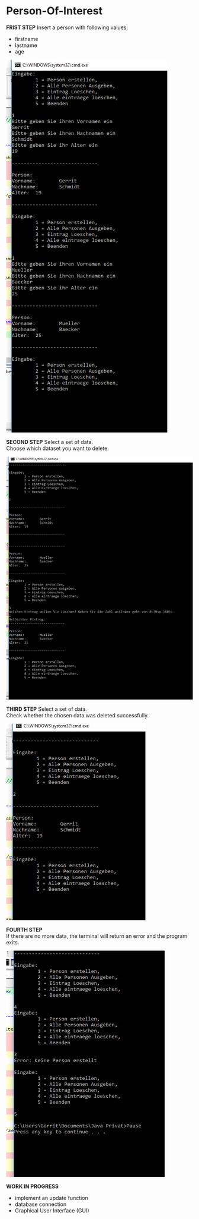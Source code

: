 # Person-Of-Interest

**FRIST STEP**
Insert a person with following values:  
* firstname  
* lastname
* age

![step 1](https://raw.githubusercontent.com/gerritschmidt/Person-Of-Interest/master/snap1.PNG)  
  
**SECOND STEP**
Select a set of data.  
Choose which dataset you want to delete.
  
![step 1](https://raw.githubusercontent.com/gerritschmidt/Person-Of-Interest/master/snap2.PNG)
    
**THIRD STEP**
Select a set of data.  
Check whether the chosen data was deleted successfully.
  
  ![step 1](https://raw.githubusercontent.com/gerritschmidt/Person-Of-Interest/master/snap3.PNG)
  
**FOURTH STEP**  
If there are no more data, the terminal will return an error and the program exits.
  
![step 1](https://raw.githubusercontent.com/gerritschmidt/Person-Of-Interest/master/snap4.PNG)
    
**WORK IN PROGRESS**
* implement an update function
* database connection
* Graphical User Interface (GUI)
